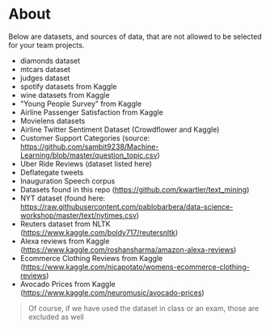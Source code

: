 # About

Below are datasets, and sources of data, that are not allowed to be selected for your team projects.

- diamonds dataset
- mtcars dataset
- judges dataset
- spotify datasets from Kaggle
- wine datasets from Kaggle
- "Young People Survey" from Kaggle
- Airline Passenger Satisfaction from Kaggle
- Movielens datasets
- Airline Twitter Sentiment Dataset (Crowdflower and Kaggle)
- Customer Support Categories (source: https://github.com/sambit9238/Machine-Learning/blob/master/question_topic.csv)
- Uber Ride Reviews (dataset listed here)
- Deflategate tweets
- Inauguration Speech corpus
- Datasets found in this repo (https://github.com/kwartler/text_mining)
- NYT dataset (found here: https://raw.githubusercontent.com/pablobarbera/data-science-workshop/master/text/nytimes.csv)
- Reuters dataset from NLTK (https://www.kaggle.com/boldy717/reutersnltk)
- Alexa reviews from Kaggle (https://www.kaggle.com/roshansharma/amazon-alexa-reviews)
- Ecommerce Clothing Reviews from Kaggle (https://www.kaggle.com/nicapotato/womens-ecommerce-clothing-reviews)
- Avocado Prices from Kaggle (https://www.kaggle.com/neuromusic/avocado-prices)

> Of course, if we have used the dataset in class or an exam, those are excluded as well

